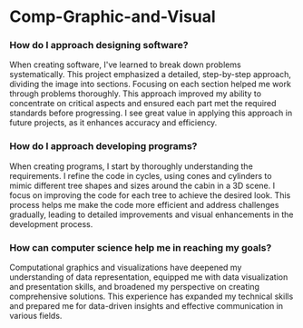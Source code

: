 # Comp-Graphic-and-Visual

### How do I approach designing software? 
When creating software, I've learned to break down problems systematically. This project emphasized a detailed, step-by-step approach, dividing the image into sections. Focusing on each section helped me work through problems thoroughly. This approach improved my ability to concentrate on critical aspects and ensured each part met the required standards before progressing. I see great value in applying this approach in future projects, as it enhances accuracy and efficiency.

### How do I approach developing programs?
When creating programs, I start by thoroughly understanding the requirements. I refine the code in cycles, using cones and cylinders to mimic different tree shapes and sizes around the cabin in a 3D scene. I focus on improving the code for each tree to achieve the desired look. This process helps me make the code more efficient and address challenges gradually, leading to detailed improvements and visual enhancements in the development process.

### How can computer science help me in reaching my goals?
Computational graphics and visualizations have deepened my understanding of data representation, equipped me with data visualization and presentation skills, and broadened my perspective on creating comprehensive solutions. This experience has expanded my technical skills and prepared me for data-driven insights and effective communication in various fields.
